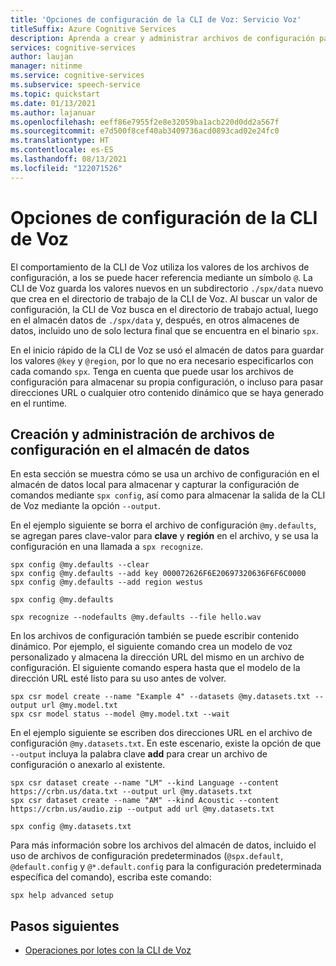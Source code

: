 ```yaml
---
title: 'Opciones de configuración de la CLI de Voz: Servicio Voz'
titleSuffix: Azure Cognitive Services
description: Aprenda a crear y administrar archivos de configuración para su uso con la CLI de Voz de Azure.
services: cognitive-services
author: laujan
manager: nitinme
ms.service: cognitive-services
ms.subservice: speech-service
ms.topic: quickstart
ms.date: 01/13/2021
ms.author: lajanuar
ms.openlocfilehash: eeff86e7955f2e8e32059ba1acb220d0dd2a567f
ms.sourcegitcommit: e7d500f8cef40ab3409736acd0893cad02e24fc0
ms.translationtype: HT
ms.contentlocale: es-ES
ms.lasthandoff: 08/13/2021
ms.locfileid: "122071526"
---
```

# <a name="speech-cli-configuration-options"></a>Opciones de configuración de la CLI de Voz

El comportamiento de la CLI de Voz utiliza los valores de los archivos de configuración, a los se puede hacer referencia mediante un símbolo `@`. La CLI de Voz guarda los valores nuevos en un subdirectorio `./spx/data` nuevo que crea en el directorio de trabajo de la CLI de Voz. Al buscar un valor de configuración, la CLI de Voz busca en el directorio de trabajo actual, luego en el almacén datos de `./spx/data` y, después, en otros almacenes de datos, incluido uno de solo lectura final que se encuentra en el binario `spx`. 

En el inicio rápido de la CLI de Voz se usó el almacén de datos para guardar los valores `@key` y `@region`, por lo que no era necesario especificarlos con cada comando `spx`. Tenga en cuenta que puede usar los archivos de configuración para almacenar su propia configuración, o incluso para pasar direcciones URL o cualquier otro contenido dinámico que se haya generado en el runtime.

## <a name="create-and-manage-configuration-files-in-the-datastore"></a>Creación y administración de archivos de configuración en el almacén de datos

En esta sección se muestra cómo se usa un archivo de configuración en el almacén de datos local para almacenar y capturar la configuración de comandos mediante `spx config`, así como para almacenar la salida de la CLI de Voz mediante la opción `--output`.

En el ejemplo siguiente se borra el archivo de configuración `@my.defaults`, se agregan pares clave-valor para **clave** y **región** en el archivo, y se usa la configuración en una llamada a `spx recognize`.

```console
spx config @my.defaults --clear
spx config @my.defaults --add key 000072626F6E20697320636F6F6C0000
spx config @my.defaults --add region westus

spx config @my.defaults

spx recognize --nodefaults @my.defaults --file hello.wav
```

En los archivos de configuración también se puede escribir contenido dinámico. Por ejemplo, el siguiente comando crea un modelo de voz personalizado y almacena la dirección URL del mismo en un archivo de configuración. El siguiente comando espera hasta que el modelo de la dirección URL esté listo para su uso antes de volver.

```console
spx csr model create --name "Example 4" --datasets @my.datasets.txt --output url @my.model.txt
spx csr model status --model @my.model.txt --wait
```

En el ejemplo siguiente se escriben dos direcciones URL en el archivo de configuración `@my.datasets.txt`. En este escenario, existe la opción de que `--output` incluya la palabra clave **add** para crear un archivo de configuración o anexarlo al existente.


```console
spx csr dataset create --name "LM" --kind Language --content https://crbn.us/data.txt --output url @my.datasets.txt
spx csr dataset create --name "AM" --kind Acoustic --content https://crbn.us/audio.zip --output add url @my.datasets.txt

spx config @my.datasets.txt
```

Para más información sobre los archivos del almacén de datos, incluido el uso de archivos de configuración predeterminados (`@spx.default`, `@default.config` y `@*.default.config` para la configuración predeterminada específica del comando), escriba este comando:

```console
spx help advanced setup
```

## <a name="next-steps"></a>Pasos siguientes 

* [Operaciones por lotes con la CLI de Voz](./spx-batch-operations.md)